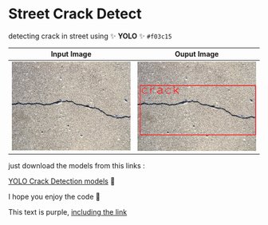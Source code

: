 # Street Crack Detect
detecting crack in street using  :sparkles:  **YOLO** :sparkles: `#f03c15`

   Input Image             |        Ouput Image
:-------------------------:|:-------------------------:
![](/images/input.jpg)  |  ![](/images/output.jpg)

just download the models from this links : 

[YOLO Crack Detection models](https://www.kaggle.com/hussainsalih/streetcrackdetection)   :page_facing_up: 

I hope you enjoy the code :tada:

<div class="text-purple">
  This text is purple, <a href="#" class="text-inherit">including the link</a>
</div>

